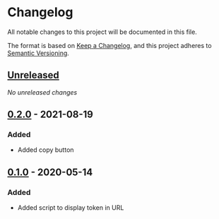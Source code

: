# Changelog
All notable changes to this project will be documented in this file.

The format is based on [Keep a Changelog](https://keepachangelog.com/en/1.0.0/),
and this project adheres to [Semantic Versioning](https://semver.org/spec/v2.0.0.html).

## [Unreleased]
_No unreleased changes_

## [0.2.0] - 2021-08-19
### Added
- Added copy button

## [0.1.0] - 2020-05-14
### Added
- Added script to display token in URL 

[0.2.0]: https://github.com/VariXx/twitch-oauth-token-generator/tree/v0.2.0
[0.1.0]: https://github.com/VariXx/twitch-oauth-token-generator/tree/v0.1.0
[Unreleased]: https://github.com/VariXx/twitch-oauth-token-generator/compare/v0.1.0...master
